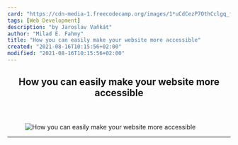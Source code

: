 ```yaml
---
card: "https://cdn-media-1.freecodecamp.org/images/1*uCdCezP7OthCclgq_fDM7Q.jpeg"
tags: [Web Development]
description: "by Jaroslav Vaňkát"
author: "Milad E. Fahmy"
title: "How you can easily make your website more accessible"
created: "2021-08-16T10:15:56+02:00"
modified: "2021-08-16T10:15:56+02:00"
---
```

<div class="site-wrapper">
<main id="site-main" class="site-main outer">
<div class="inner">
<article class="post-full post tag-web-development tag-tech tag-ux tag-startup tag-programming ">
<header class="post-full-header">
<h1 class="post-full-title">How you can easily make your website more accessible</h1>
</header>
<figure class="post-full-image">
<picture>
<source media="(max-width: 700px)" sizes="1px" srcset="data:image/gif;base64,R0lGODlhAQABAIAAAAAAAP///yH5BAEAAAAALAAAAAABAAEAAAIBRAA7 1w">
<source media="(min-width: 701px)" sizes="(max-width: 800px) 400px,
(max-width: 1170px) 700px,
1400px" srcset="https://cdn-media-1.freecodecamp.org/images/1*uCdCezP7OthCclgq_fDM7Q.jpeg 300w,
https://cdn-media-1.freecodecamp.org/images/1*uCdCezP7OthCclgq_fDM7Q.jpeg 600w,
https://cdn-media-1.freecodecamp.org/images/1*uCdCezP7OthCclgq_fDM7Q.jpeg 1000w,
https://cdn-media-1.freecodecamp.org/images/1*uCdCezP7OthCclgq_fDM7Q.jpeg 2000w">
<img onerror="this.style.display='none'" src="https://cdn-media-1.freecodecamp.org/images/1*uCdCezP7OthCclgq_fDM7Q.jpeg" alt="How you can easily make your website more accessible">
</picture>
</figure>
<section class="post-full-content">
<div class="post-content medium-migrated-article">
</div>
<hr>
</section>
</article>
</div>
</main>
</div>
<!-- Google Tag Manager (noscript) -->
<!-- End Google Tag Manager (noscript) -->
